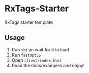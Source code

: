 # RxTags-Starter

RxTags starter template

## Usage

1. Run `sbt` an wait for it to load
1. Run `fastOptJS`
1. Open `client/index.html`
1. Read the docs/examples and enjoy!


